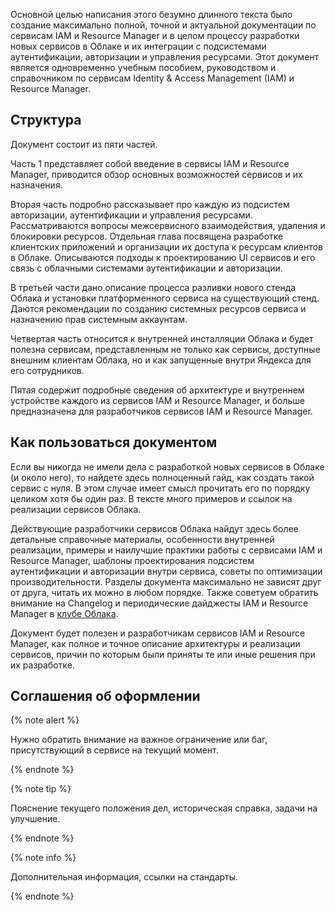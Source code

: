 Основной целью написания этого безумно длинного текста было создание максимально полной, точной и актуальной
документации по сервисам IAM и Resource Manager и в целом процессу разработки новых сервисов в Облаке и их интеграции
с подсистемами аутентификации, авторизации и управления ресурсами. Этот документ является одновременно учебным пособием,
руководством и справочником по сервисам Identity & Access Management (IAM) и Resource Manager.


## Структура

Документ состоит из пяти частей.

Часть 1 представляет собой введение в сервисы IAM и Resource Manager, приводится обзор основных возможностей сервисов и
их назначения.

Вторая часть подробно рассказывает про каждую из подсистем авторизации, аутентификации и управления ресурсами.
Рассматриваются вопросы межсервисного взаимодействия, удаления и блокировки ресурсов. Отдельная глава посвящена
разработке клиентских приложений и организации их доступа к ресурсам клиентов в Облаке. Описываются подходы к
проектированию UI сервисов и его связь с облачными системами аутентификации и авторизации.

В третьей части дано описание процесса разливки нового стенда Облака и установки платформенного сервиса на существующий
стенд. Даются рекомендации по созданию системных ресурсов сервиса и назначению прав системным аккаунтам.

Четвертая часть относится к внутренней инсталляции Облака и будет полезна сервисам, представленным не только как сервисы,
доступные внешним клиентам Облака, но и как запущенные внутри Яндекса для его сотрудников.

Пятая содержит подробные сведения об архитектуре и внутреннем устройстве каждого из сервисов IAM и Resource Manager, и
больше предназначена для разработчиков сервисов IAM и Resource Manager.


## Как пользоваться документом

Если вы никогда не имели дела с разработкой новых сервисов в Облаке (и около него), то найдете здесь полноценный гайд,
как создать такой сервис с нуля. В этом случае имеет смысл прочитать его по порядку целиком хотя бы один раз. В тексте
много примеров и ссылок на реализации сервисов Облака.

Действующие разработчики сервисов Облака найдут здесь более детальные справочные материалы, особенности внутренней
реализации, примеры и наилучшие практики работы с сервисами IAM и Resource Manager, шаблоны проектирования подсистем
аутентификации и авторизации внутри сервиса, советы по оптимизации производительности. Разделы документа максимально не
зависят друг от друга, читать их можно в любом порядке. Также советуем обратить внимание на Changelog и периодические
дайджесты IAM и Resource Manager в [клубе Облака](https://clubs.at.yandex-team.ru/ycp/).

Документ будет полезен и разработчикам сервисов IAM и Resource Manager, как полное и точное описание архитектуры и
реализации сервисов, причин по которым были приняты те или иные решения при их разработке.


## Соглашения об оформлении

{% note alert %}

Нужно обратить внимание на важное ограничение или баг, присутствующий в сервисе на текущий момент.

{% endnote %}


{% note tip %}

Пояснение текущего положения дел, историческая справка, задачи на улучшение.

{% endnote %}


{% note info %}

Дополнительная информация, ссылки на стандарты.

{% endnote %}
